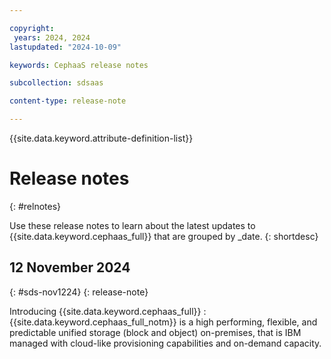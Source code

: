 ```yaml
---

copyright:
 years: 2024, 2024
lastupdated: "2024-10-09"

keywords: CephaaS release notes

subcollection: sdsaas

content-type: release-note

---
```





{{site.data.keyword.attribute-definition-list}}



# Release notes
{: #relnotes}



Use these release notes to learn about the latest updates to {{site.data.keyword.cephaas_full}} that are grouped by _date.
{: shortdesc}





## 12 November 2024
{: #sds-nov1224}
{: release-note}

Introducing {{site.data.keyword.cephaas_full}}
:   {{site.data.keyword.cephaas_full_notm}} is a high performing, flexible, and predictable unified storage (block and object) on-premises, that is IBM managed with cloud-like provisioning capabilities and on-demand capacity.
